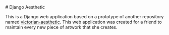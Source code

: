 # Django Aesthetic

This is a Django web application based on a prototype of another repository named 
[victorian-aesthetic](https://github.com/michealcoleyoung/victorian-aesthetic). This web application was created for a friend to 
maintain every new piece of artwork that she creates.
